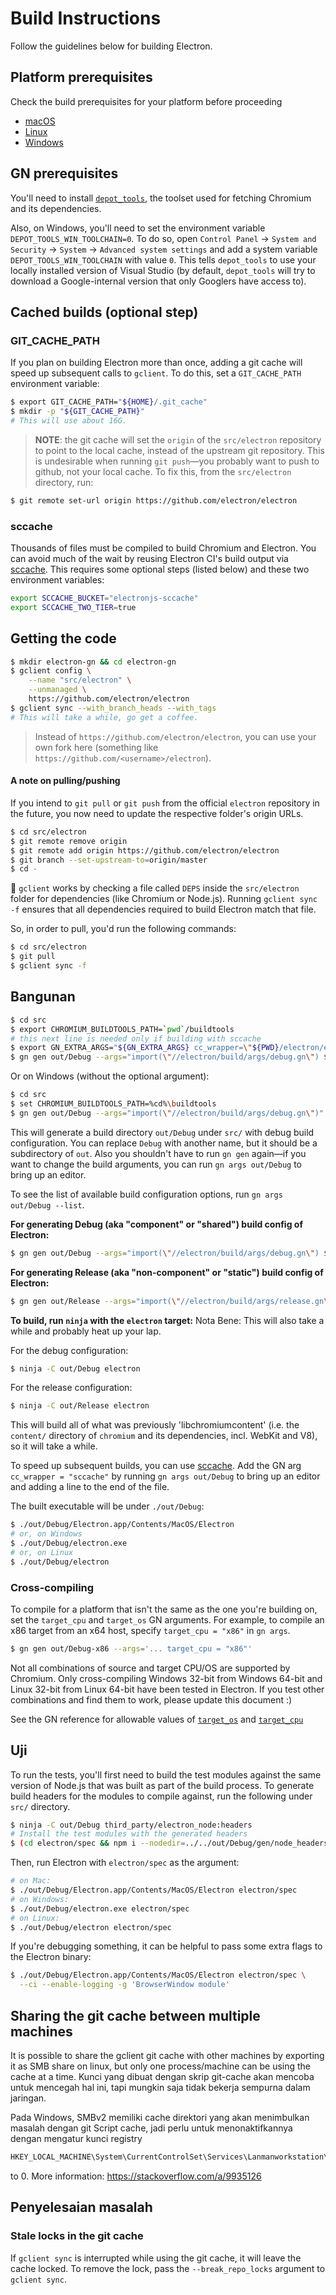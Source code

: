 # Build Instructions

Follow the guidelines below for building Electron.

## Platform prerequisites

Check the build prerequisites for your platform before proceeding

- [macOS](build-instructions-macos.md#prerequisites)
- [Linux](build-instructions-linux.md#prerequisites)
- [Windows](build-instructions-windows.md#prerequisites)

## GN prerequisites

You'll need to install [`depot_tools`](http://commondatastorage.googleapis.com/chrome-infra-docs/flat/depot_tools/docs/html/depot_tools_tutorial.html#_setting_up), the toolset used for fetching Chromium and its dependencies.

Also, on Windows, you'll need to set the environment variable `DEPOT_TOOLS_WIN_TOOLCHAIN=0`. To do so, open `Control Panel` → `System and
Security` → `System` → `Advanced system settings` and add a system variable `DEPOT_TOOLS_WIN_TOOLCHAIN` with value `0`. This tells `depot_tools` to use your locally installed version of Visual Studio (by default, `depot_tools` will try to download a Google-internal version that only Googlers have access to).

## Cached builds (optional step)

### GIT\_CACHE\_PATH

If you plan on building Electron more than once, adding a git cache will speed up subsequent calls to `gclient`. To do this, set a `GIT_CACHE_PATH` environment variable:

```sh
$ export GIT_CACHE_PATH="${HOME}/.git_cache"
$ mkdir -p "${GIT_CACHE_PATH}"
# This will use about 16G.
```

> **NOTE**: the git cache will set the `origin` of the `src/electron` repository to point to the local cache, instead of the upstream git repository. This is undesirable when running `git push`—you probably want to push to github, not your local cache. To fix this, from the `src/electron` directory, run:

```sh
$ git remote set-url origin https://github.com/electron/electron
```

### sccache

Thousands of files must be compiled to build Chromium and Electron. You can avoid much of the wait by reusing Electron CI's build output via [sccache](https://github.com/mozilla/sccache). This requires some optional steps (listed below) and these two environment variables:

```sh
export SCCACHE_BUCKET="electronjs-sccache"
export SCCACHE_TWO_TIER=true
```

## Getting the code

```sh
$ mkdir electron-gn && cd electron-gn
$ gclient config \
    --name "src/electron" \
    --unmanaged \
    https://github.com/electron/electron
$ gclient sync --with_branch_heads --with_tags
# This will take a while, go get a coffee.
```

> Instead of `https://github.com/electron/electron`, you can use your own fork here (something like `https://github.com/<username>/electron`).

#### A note on pulling/pushing

If you intend to `git pull` or `git push` from the official `electron` repository in the future, you now need to update the respective folder's origin URLs.

```sh
$ cd src/electron
$ git remote remove origin
$ git remote add origin https://github.com/electron/electron
$ git branch --set-upstream-to=origin/master
$ cd -
```

:memo: `gclient` works by checking a file called `DEPS` inside the `src/electron` folder for dependencies (like Chromium or Node.js). Running `gclient sync -f` ensures that all dependencies required to build Electron match that file.

So, in order to pull, you'd run the following commands:

```sh
$ cd src/electron
$ git pull
$ gclient sync -f
```

## Bangunan 

```sh
$ cd src
$ export CHROMIUM_BUILDTOOLS_PATH=`pwd`/buildtools
# this next line is needed only if building with sccache
$ export GN_EXTRA_ARGS="${GN_EXTRA_ARGS} cc_wrapper=\"${PWD}/electron/external_binaries/sccache\""
$ gn gen out/Debug --args="import(\"//electron/build/args/debug.gn\") $GN_EXTRA_ARGS"
```

Or on Windows (without the optional argument):

```sh
$ cd src
$ set CHROMIUM_BUILDTOOLS_PATH=%cd%\buildtools
$ gn gen out/Debug --args="import(\"//electron/build/args/debug.gn\")"
```

This will generate a build directory `out/Debug` under `src/` with debug build configuration. You can replace `Debug` with another name, but it should be a subdirectory of `out`. Also you shouldn't have to run `gn gen` again—if you want to change the build arguments, you can run `gn args out/Debug` to bring up an editor.

To see the list of available build configuration options, run `gn args
out/Debug --list`.

**For generating Debug (aka "component" or "shared") build config of Electron:**

```sh
$ gn gen out/Debug --args="import(\"//electron/build/args/debug.gn\") $GN_EXTRA_ARGS"
```

**For generating Release (aka "non-component" or "static") build config of Electron:**

```sh
$ gn gen out/Release --args="import(\"//electron/build/args/release.gn\") $GN_EXTRA_ARGS"
```

**To build, run `ninja` with the `electron` target:** Nota Bene: This will also take a while and probably heat up your lap.

For the debug configuration:

```sh
$ ninja -C out/Debug electron
```

For the release configuration:

```sh
$ ninja -C out/Release electron
```

This will build all of what was previously 'libchromiumcontent' (i.e. the `content/` directory of `chromium` and its dependencies, incl. WebKit and V8), so it will take a while.

To speed up subsequent builds, you can use [sccache](https://github.com/mozilla/sccache). Add the GN arg `cc_wrapper = "sccache"` by running `gn args out/Debug` to bring up an editor and adding a line to the end of the file.

The built executable will be under `./out/Debug`:

```sh
$ ./out/Debug/Electron.app/Contents/MacOS/Electron
# or, on Windows
$ ./out/Debug/electron.exe
# or, on Linux
$ ./out/Debug/electron
```

### Cross-compiling

To compile for a platform that isn't the same as the one you're building on, set the `target_cpu` and `target_os` GN arguments. For example, to compile an x86 target from an x64 host, specify `target_cpu = "x86"` in `gn args`.

```sh
$ gn gen out/Debug-x86 --args='... target_cpu = "x86"'
```

Not all combinations of source and target CPU/OS are supported by Chromium. Only cross-compiling Windows 32-bit from Windows 64-bit and Linux 32-bit from Linux 64-bit have been tested in Electron. If you test other combinations and find them to work, please update this document :)

See the GN reference for allowable values of [`target_os`](https://gn.googlesource.com/gn/+/master/docs/reference.md#built_in-predefined-variables-target_os_the-desired-operating-system-for-the-build-possible-values) and [`target_cpu`](https://gn.googlesource.com/gn/+/master/docs/reference.md#built_in-predefined-variables-target_cpu_the-desired-cpu-architecture-for-the-build-possible-values)

## Uji

To run the tests, you'll first need to build the test modules against the same version of Node.js that was built as part of the build process. To generate build headers for the modules to compile against, run the following under `src/` directory.

```sh
$ ninja -C out/Debug third_party/electron_node:headers
# Install the test modules with the generated headers
$ (cd electron/spec && npm i --nodedir=../../out/Debug/gen/node_headers)
```

Then, run Electron with `electron/spec` as the argument:

```sh
# on Mac:
$ ./out/Debug/Electron.app/Contents/MacOS/Electron electron/spec
# on Windows:
$ ./out/Debug/electron.exe electron/spec
# on Linux:
$ ./out/Debug/electron electron/spec
```

If you're debugging something, it can be helpful to pass some extra flags to the Electron binary:

```sh
$ ./out/Debug/Electron.app/Contents/MacOS/Electron electron/spec \
  --ci --enable-logging -g 'BrowserWindow module'
```

## Sharing the git cache between multiple machines

It is possible to share the gclient git cache with other machines by exporting it as SMB share on linux, but only one process/machine can be using the cache at a time. Kunci yang dibuat dengan skrip git-cache akan mencoba untuk mencegah hal ini, tapi mungkin saja tidak bekerja sempurna dalam jaringan.

Pada Windows, SMBv2 memiliki cache direktori yang akan menimbulkan masalah dengan git Script cache, jadi perlu untuk menonaktifkannya dengan mengatur kunci registry

```sh
HKEY_LOCAL_MACHINE\System\CurrentControlSet\Services\Lanmanworkstation\Parameters\DirectoryCacheLifetime
```

to 0. More information: https://stackoverflow.com/a/9935126

## Penyelesaian masalah

### Stale locks in the git cache

If `gclient sync` is interrupted while using the git cache, it will leave the cache locked. To remove the lock, pass the `--break_repo_locks` argument to `gclient sync`.